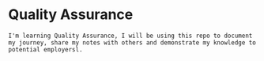 # Quality Assurance

```
I'm learning Quality Assurance, I will be using this repo to document my journey, share my notes with others and demonstrate my knowledge to potential employersl.
```
